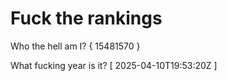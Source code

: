 # Fuck the rankings

Who the hell am I?
{ 15481570 }

What fucking year is it?
[ 2025-04-10T19:53:20Z ]
